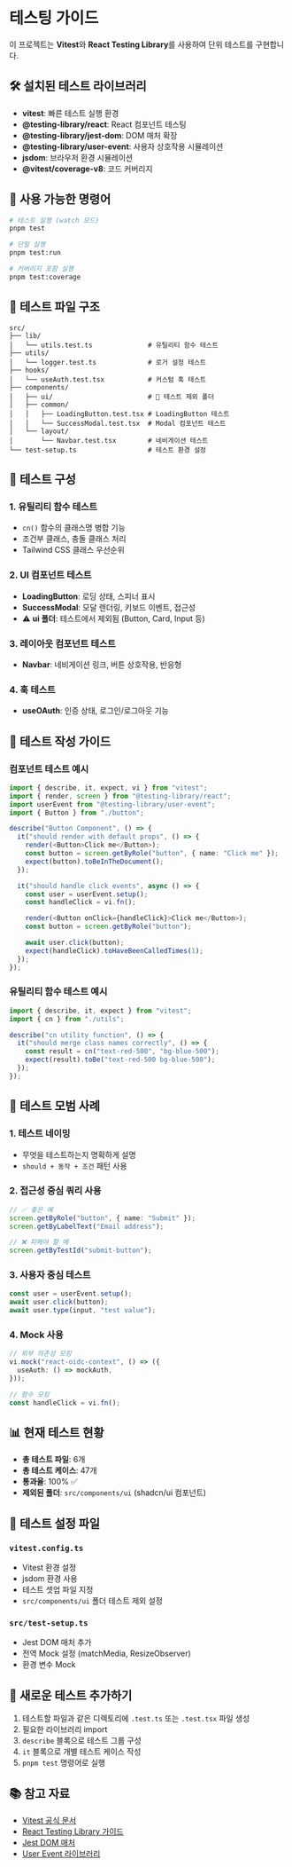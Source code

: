 # 테스팅 가이드

이 프로젝트는 **Vitest**와 **React Testing Library**를 사용하여 단위 테스트를 구현합니다.

## 🛠️ 설치된 테스트 라이브러리

- **vitest**: 빠른 테스트 실행 환경
- **@testing-library/react**: React 컴포넌트 테스팅
- **@testing-library/jest-dom**: DOM 매처 확장
- **@testing-library/user-event**: 사용자 상호작용 시뮬레이션
- **jsdom**: 브라우저 환경 시뮬레이션
- **@vitest/coverage-v8**: 코드 커버리지

## 📝 사용 가능한 명령어

```bash
# 테스트 실행 (watch 모드)
pnpm test

# 단일 실행
pnpm test:run

# 커버리지 포함 실행
pnpm test:coverage
```

## 📁 테스트 파일 구조

```
src/
├── lib/
│   └── utils.test.ts              # 유틸리티 함수 테스트
├── utils/
│   └── logger.test.ts             # 로거 설정 테스트
├── hooks/
│   └── useAuth.test.tsx           # 커스텀 훅 테스트
├── components/
│   ├── ui/                        # 🚫 테스트 제외 폴더
│   ├── common/
│   │   ├── LoadingButton.test.tsx # LoadingButton 테스트
│   │   └── SuccessModal.test.tsx  # Modal 컴포넌트 테스트
│   └── layout/
│       └── Navbar.test.tsx        # 네비게이션 테스트
└── test-setup.ts                  # 테스트 환경 설정
```

## 🧪 테스트 구성

### 1. 유틸리티 함수 테스트

- `cn()` 함수의 클래스명 병합 기능
- 조건부 클래스, 충돌 클래스 처리
- Tailwind CSS 클래스 우선순위

### 2. UI 컴포넌트 테스트

- **LoadingButton**: 로딩 상태, 스피너 표시
- **SuccessModal**: 모달 렌더링, 키보드 이벤트, 접근성
- ⚠️ **ui 폴더**: 테스트에서 제외됨 (Button, Card, Input 등)

### 3. 레이아웃 컴포넌트 테스트

- **Navbar**: 네비게이션 링크, 버튼 상호작용, 반응형

### 4. 훅 테스트

- **useOAuth**: 인증 상태, 로그인/로그아웃 기능

## 🎯 테스트 작성 가이드

### 컴포넌트 테스트 예시

```typescript
import { describe, it, expect, vi } from "vitest";
import { render, screen } from "@testing-library/react";
import userEvent from "@testing-library/user-event";
import { Button } from "./button";

describe("Button Component", () => {
  it("should render with default props", () => {
    render(<Button>Click me</Button>);
    const button = screen.getByRole("button", { name: "Click me" });
    expect(button).toBeInTheDocument();
  });

  it("should handle click events", async () => {
    const user = userEvent.setup();
    const handleClick = vi.fn();

    render(<Button onClick={handleClick}>Click me</Button>);
    const button = screen.getByRole("button");

    await user.click(button);
    expect(handleClick).toHaveBeenCalledTimes(1);
  });
});
```

### 유틸리티 함수 테스트 예시

```typescript
import { describe, it, expect } from "vitest";
import { cn } from "./utils";

describe("cn utility function", () => {
  it("should merge class names correctly", () => {
    const result = cn("text-red-500", "bg-blue-500");
    expect(result).toBe("text-red-500 bg-blue-500");
  });
});
```

## 🎨 테스트 모범 사례

### 1. 테스트 네이밍

- 무엇을 테스트하는지 명확하게 설명
- `should + 동작 + 조건` 패턴 사용

### 2. 접근성 중심 쿼리 사용

```typescript
// ✅ 좋은 예
screen.getByRole("button", { name: "Submit" });
screen.getByLabelText("Email address");

// ❌ 피해야 할 예
screen.getByTestId("submit-button");
```

### 3. 사용자 중심 테스트

```typescript
const user = userEvent.setup();
await user.click(button);
await user.type(input, "test value");
```

### 4. Mock 사용

```typescript
// 외부 의존성 모킹
vi.mock("react-oidc-context", () => ({
  useAuth: () => mockAuth,
}));

// 함수 모킹
const handleClick = vi.fn();
```

## 📊 현재 테스트 현황

- **총 테스트 파일**: 6개
- **총 테스트 케이스**: 47개
- **통과율**: 100% ✅
- **제외된 폴더**: `src/components/ui` (shadcn/ui 컴포넌트)

## 🔧 테스트 설정 파일

### `vitest.config.ts`

- Vitest 환경 설정
- jsdom 환경 사용
- 테스트 셋업 파일 지정
- `src/components/ui` 폴더 테스트 제외 설정

### `src/test-setup.ts`

- Jest DOM 매처 추가
- 전역 Mock 설정 (matchMedia, ResizeObserver)
- 환경 변수 Mock

## 🚀 새로운 테스트 추가하기

1. 테스트할 파일과 같은 디렉토리에 `.test.ts` 또는 `.test.tsx` 파일 생성
2. 필요한 라이브러리 import
3. `describe` 블록으로 테스트 그룹 구성
4. `it` 블록으로 개별 테스트 케이스 작성
5. `pnpm test` 명령어로 실행

## 📚 참고 자료

- [Vitest 공식 문서](https://vitest.dev/)
- [React Testing Library 가이드](https://testing-library.com/docs/react-testing-library/intro/)
- [Jest DOM 매처](https://github.com/testing-library/jest-dom)
- [User Event 라이브러리](https://testing-library.com/docs/user-event/intro/)
